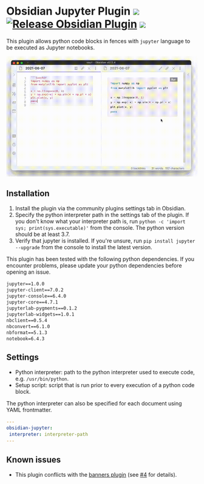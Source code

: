 # Obsidian Jupyter Plugin ![](https://img.shields.io/badge/stability-alpha-f4d03f.svg) [![Release Obsidian Plugin](https://github.com/tillahoffmann/obsidian-jupyter/actions/workflows/release.yml/badge.svg)](https://github.com/tillahoffmann/obsidian-jupyter/actions/workflows/release.yml) ![](https://img.shields.io/badge/python-≥3.7-blue)

This plugin allows python code blocks in fences with `jupyter` language to be executed as Jupyter notebooks.

![](obsidian-jupyter.gif)

## Installation

1. Install the plugin via the community plugins settings tab in Obsidian.
2. Specify the python interpreter path in the settings tab of the plugin. If you don't know what your interpreter path is, run `python -c 'import sys; print(sys.executable)'` from the console. The python version should be at least 3.7.
3. Verify that jupyter is installed. If you're unsure, run `pip install jupyter --upgrade` from the console to install the latest version.

This plugin has been tested with the following python dependencies. If you encounter problems, please update your python dependencies before opening an issue.

```
jupyter==1.0.0
jupyter-client==7.0.2
jupyter-console==6.4.0
jupyter-core==4.7.1
jupyterlab-pygments==0.1.2
jupyterlab-widgets==1.0.1
nbclient==0.5.4
nbconvert==6.1.0
nbformat==5.1.3
notebook=6.4.3
```

## Settings

* Python interpreter: path to the python interpreter used to execute code, e.g. `/usr/bin/python`.
* Setup script: script that is run prior to every execution of a python code block.

The python interpreter can also be specified for each document using YAML frontmatter.

```yaml
---
obsidian-jupyter:
 interpreter: interpreter-path
---
```

## Known issues

* This plugin conflicts with the [banners plugin](https://github.com/noatpad/obsidian-banners) (see [#4](https://github.com/tillahoffmann/obsidian-jupyter/issues/4#issuecomment-913042968) for details).
